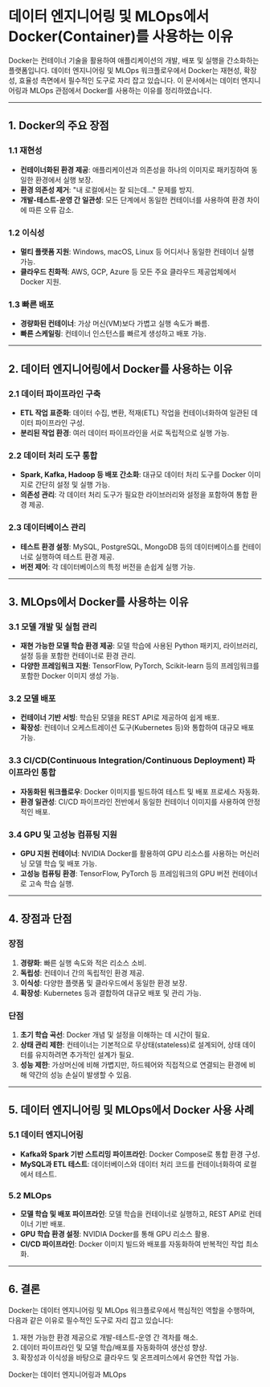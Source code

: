 # 데이터 엔지니어링 및 MLOps에서 Docker(Container)를 사용하는 이유

Docker는 컨테이너 기술을 활용하여 애플리케이션의 개발, 배포 및 실행을 간소화하는 플랫폼입니다. 데이터 엔지니어링 및 MLOps 워크플로우에서 Docker는 재현성, 확장성, 효율성 측면에서 필수적인 도구로 자리 잡고 있습니다. 이 문서에서는 데이터 엔지니어링과 MLOps 관점에서 Docker를 사용하는 이유를 정리하였습니다.

---

## 1. Docker의 주요 장점

### 1.1 재현성
- **컨테이너화된 환경 제공**: 애플리케이션과 의존성을 하나의 이미지로 패키징하여 동일한 환경에서 실행 보장.
- **환경 의존성 제거**: "내 로컬에서는 잘 되는데..." 문제를 방지.
- **개발-테스트-운영 간 일관성**: 모든 단계에서 동일한 컨테이너를 사용하여 환경 차이에 따른 오류 감소.

### 1.2 이식성
- **멀티 플랫폼 지원**: Windows, macOS, Linux 등 어디서나 동일한 컨테이너 실행 가능.
- **클라우드 친화적**: AWS, GCP, Azure 등 모든 주요 클라우드 제공업체에서 Docker 지원.

### 1.3 빠른 배포
- **경량화된 컨테이너**: 가상 머신(VM)보다 가볍고 실행 속도가 빠름.
- **빠른 스케일링**: 컨테이너 인스턴스를 빠르게 생성하고 배포 가능.

---

## 2. 데이터 엔지니어링에서 Docker를 사용하는 이유

### 2.1 데이터 파이프라인 구축
- **ETL 작업 표준화**: 데이터 수집, 변환, 적재(ETL) 작업을 컨테이너화하여 일관된 데이터 파이프라인 구성.
- **분리된 작업 환경**: 여러 데이터 파이프라인을 서로 독립적으로 실행 가능.

### 2.2 데이터 처리 도구 통합
- **Spark, Kafka, Hadoop 등 배포 간소화**: 대규모 데이터 처리 도구를 Docker 이미지로 간단히 설정 및 실행 가능.
- **의존성 관리**: 각 데이터 처리 도구가 필요한 라이브러리와 설정을 포함하여 통합 환경 제공.

### 2.3 데이터베이스 관리
- **테스트 환경 설정**: MySQL, PostgreSQL, MongoDB 등의 데이터베이스를 컨테이너로 실행하여 테스트 환경 제공.
- **버전 제어**: 각 데이터베이스의 특정 버전을 손쉽게 실행 가능.

---

## 3. MLOps에서 Docker를 사용하는 이유

### 3.1 모델 개발 및 실험 관리
- **재현 가능한 모델 학습 환경 제공**: 모델 학습에 사용된 Python 패키지, 라이브러리, 설정 등을 포함한 컨테이너로 환경 관리.
- **다양한 프레임워크 지원**: TensorFlow, PyTorch, Scikit-learn 등의 프레임워크를 포함한 Docker 이미지 생성 가능.

### 3.2 모델 배포
- **컨테이너 기반 서빙**: 학습된 모델을 REST API로 제공하여 쉽게 배포.
- **확장성**: 컨테이너 오케스트레이션 도구(Kubernetes 등)와 통합하여 대규모 배포 가능.

### 3.3 CI/CD(Continuous Integration/Continuous Deployment) 파이프라인 통합
- **자동화된 워크플로우**: Docker 이미지를 빌드하여 테스트 및 배포 프로세스 자동화.
- **환경 일관성**: CI/CD 파이프라인 전반에서 동일한 컨테이너 이미지를 사용하여 안정적인 배포.

### 3.4 GPU 및 고성능 컴퓨팅 지원
- **GPU 지원 컨테이너**: NVIDIA Docker를 활용하여 GPU 리소스를 사용하는 머신러닝 모델 학습 및 배포 가능.
- **고성능 컴퓨팅 환경**: TensorFlow, PyTorch 등 프레임워크의 GPU 버전 컨테이너로 고속 학습 실행.

---

## 4. 장점과 단점

### 장점
1. **경량화**: 빠른 실행 속도와 적은 리소스 소비.
2. **독립성**: 컨테이너 간의 독립적인 환경 제공.
3. **이식성**: 다양한 플랫폼 및 클라우드에서 동일한 환경 보장.
4. **확장성**: Kubernetes 등과 결합하여 대규모 배포 및 관리 가능.

### 단점
1. **초기 학습 곡선**: Docker 개념 및 설정을 이해하는 데 시간이 필요.
2. **상태 관리 제한**: 컨테이너는 기본적으로 무상태(stateless)로 설계되어, 상태 데이터를 유지하려면 추가적인 설계가 필요.
3. **성능 제한**: 가상머신에 비해 가볍지만, 하드웨어와 직접적으로 연결되는 환경에 비해 약간의 성능 손실이 발생할 수 있음.

---

## 5. 데이터 엔지니어링 및 MLOps에서 Docker 사용 사례

### 5.1 데이터 엔지니어링
- **Kafka와 Spark 기반 스트리밍 파이프라인**: Docker Compose로 통합 환경 구성.
- **MySQL과 ETL 테스트**: 데이터베이스와 데이터 처리 코드를 컨테이너화하여 로컬에서 테스트.

### 5.2 MLOps
- **모델 학습 및 배포 파이프라인**: 모델 학습을 컨테이너로 실행하고, REST API로 컨테이너 기반 배포.
- **GPU 학습 환경 설정**: NVIDIA Docker를 통해 GPU 리소스 활용.
- **CI/CD 파이프라인**: Docker 이미지 빌드와 배포를 자동화하여 반복적인 작업 최소화.

---

## 6. 결론

Docker는 데이터 엔지니어링 및 MLOps 워크플로우에서 핵심적인 역할을 수행하며, 다음과 같은 이유로 필수적인 도구로 자리 잡고 있습니다:
1. 재현 가능한 환경 제공으로 개발-테스트-운영 간 격차를 해소.
2. 데이터 파이프라인 및 모델 학습/배포를 자동화하여 생산성 향상.
3. 확장성과 이식성을 바탕으로 클라우드 및 온프레미스에서 유연한 작업 가능.

Docker는 데이터 엔지니어링과 MLOps
